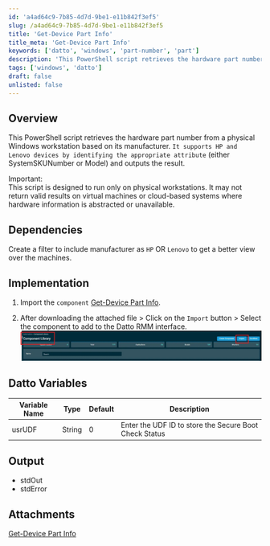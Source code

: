 ```yaml
---
id: 'a4ad64c9-7b85-4d7d-9be1-e11b842f3ef5'
slug: /a4ad64c9-7b85-4d7d-9be1-e11b842f3ef5
title: 'Get-Device Part Info'
title_meta: 'Get-Device Part Info'
keywords: ['datto', 'windows', 'part-number', 'part']
description: 'This PowerShell script retrieves the hardware part number from a physical Windows workstation based on its manufacturer. It supports HP and Lenovo devices by identifying the appropriate attribute (either SystemSKUNumber or Model) and outputs the result.  Important:This script is designed to run only on physical workstations. It may not return valid results on virtual machines or cloud-based systems where hardware information is abstracted or unavailable.'
tags: ['windows', 'datto']
draft: false
unlisted: false
---
```


## Overview  

This PowerShell script retrieves the hardware part number from a physical Windows workstation based on its manufacturer. `It supports HP and Lenovo devices by identifying the appropriate attribute` (either SystemSKUNumber or Model) and outputs the result.  

Important:  
This script is designed to run only on physical workstations. It may not return valid results on virtual machines or cloud-based systems where hardware information is abstracted or unavailable.  

## Dependencies  

Create a filter to include manufacturer as `HP` OR `Lenovo` to get a better view over the machines.

## Implementation  

1. Import the `component` [Get-Device Part Info](../../../static/attachments/get-device-part-info.cpt).  

2. After downloading the attached file > Click on the `Import` button > Select the component to add to the Datto RMM interface.  
![Image 1](../../../static/img/docs/cad55427-9b06-47c0-b675-6b2fb974c1c4/template1.webp)

## Datto Variables

| Variable Name | Type | Default | Description |
| ------------- | ---- | ------- | ----------- |
| usrUDF | String | 0 | Enter the UDF ID to store the Secure Boot Check Status |

## Output

- stdOut  
- stdError  

## Attachments

[Get-Device Part Info](../../../static/attachments/get-device-part-info.cpt)